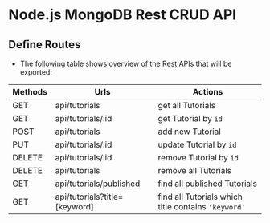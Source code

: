 # Node.js MongoDB Rest CRUD API
## Define Routes
 - The following table shows overview of the Rest APIs that will be exported:
<table>
<thead>
<tr>
<th>Methods</th>
<th>Urls</th>
<th>Actions</th>
</tr>
</thead>
<tbody>
<tr>
<td>GET</td>
<td>api/tutorials</td>
<td>get all Tutorials</td>
</tr>
<tr>
<td>GET</td>
<td>api/tutorials/:id</td>
<td>get Tutorial by <code>id</code></td>
</tr>
<tr>
<td>POST</td>
<td>api/tutorials</td>
<td>add new Tutorial</td>
</tr>
<tr>
<td>PUT</td>
<td>api/tutorials/:id</td>
<td>update Tutorial by <code>id</code></td>
</tr>
<tr>
<td>DELETE</td>
<td>api/tutorials/:id</td>
<td>remove Tutorial by <code>id</code></td>
</tr>
<tr>
<td>DELETE</td>
<td>api/tutorials</td>
<td>remove all Tutorials</td>
</tr>
<tr>
<td>GET</td>
<td>api/tutorials/published</td>
<td>find all published Tutorials</td>
</tr>
<tr>
<td>GET</td>
<td>api/tutorials?title=[keyword]</td>
<td>find all Tutorials which title contains <code>'keyword'</code></td>
</tr>
</tbody>
</table>
